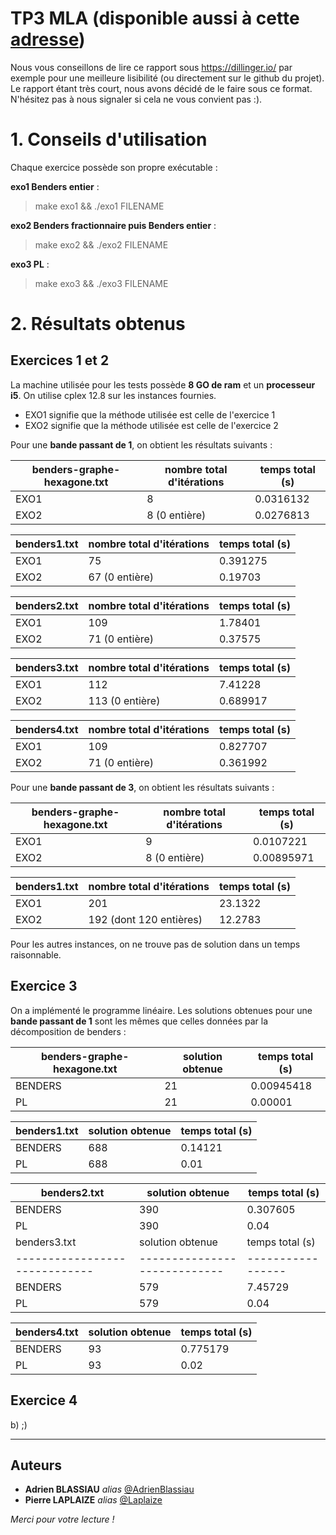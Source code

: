 # TP3 MLA (disponible aussi à cette [adresse](https://github.com/AdrienBlassiau/PROJET_MLA/tree/master/tp3))

Nous vous conseillons de  lire ce rapport sous https://dillinger.io/ par exemple pour une meilleure lisibilité (ou directement sur le github du projet). Le rapport étant très court, nous avons décidé de le faire sous ce format. N'hésitez pas à nous signaler si cela ne vous convient pas :).

# 1. Conseils d'utilisation

Chaque exercice possède son propre exécutable : 

**exo1 Benders entier** : 
> make exo1 && ./exo1 FILENAME

**exo2 Benders fractionnaire puis Benders entier** : 
> make exo2 && ./exo2 FILENAME

**exo3 PL** : 
> make exo3 && ./exo3 FILENAME

# 2. Résultats obtenus

## Exercices 1 et 2

La machine utilisée pour les tests possède **8 GO de ram** et un **processeur i5**. On utilise cplex 12.8 sur les instances fournies.

* EXO1 signifie que la méthode utilisée est celle de l'exercice 1
* EXO2 signifie que la méthode utilisée est celle de l'exercice 2

Pour une **bande passant de 1**, on obtient les résultats suivants : 

| benders-graphe-hexagone.txt | nombre total d'itérations  | temps total (s) |
|-----------------------------|----------------------------|-----------------|
| EXO1                        | 8                          | 0.0316132       |
| EXO2                        | 8 (0 entière)              | 0.0276813       |

| benders1.txt                | nombre total d'itérations  | temps total (s) |
|-----------------------------|----------------------------|-----------------|
| EXO1                        | 75                         | 0.391275        |
| EXO2                        | 67 (0 entière)             | 0.19703         |      

| benders2.txt                | nombre total d'itérations  | temps total (s) |
|-----------------------------|----------------------------|-----------------|
| EXO1                        | 109                        | 1.78401         |
| EXO2                        | 71 (0 entière)             | 0.37575         |      

| benders3.txt                | nombre total d'itérations  | temps total (s) |
|-----------------------------|----------------------------|-----------------|
| EXO1                        | 112                        | 7.41228         |
| EXO2                        | 113 (0 entière)            | 0.689917        |       

| benders4.txt                | nombre total d'itérations  | temps total (s) |
|-----------------------------|----------------------------|-----------------|
| EXO1                        | 109                        | 0.827707        |
| EXO2                        | 71 (0 entière)             | 0.361992        |      

Pour une **bande passant de 3**, on obtient les résultats suivants : 

| benders-graphe-hexagone.txt | nombre total d'itérations | temps total (s)  |
|-----------------------------|---------------------------|------------------|
| EXO1                        | 9                         | 0.0107221        |
| EXO2                        | 8 (0 entière)             | 0.00895971       |

| benders1.txt                | nombre total d'itérations | temps total (s)  |
|-----------------------------|---------------------------|------------------|
| EXO1                        | 201                       | 23.1322          |
| EXO2                        | 192 (dont 120 entières)   | 12.2783          |

Pour les autres instances, on ne trouve pas de solution dans un temps raisonnable.

## Exercice 3

On a implémenté le programme linéaire. Les solutions obtenues pour une **bande passant de 1** sont les mêmes que celles données par la décomposition de benders :

| benders-graphe-hexagone.txt | solution obtenue           | temps total (s) |
|-----------------------------|----------------------------|-----------------|
| BENDERS                     | 21                         | 0.00945418      |
| PL                          | 21                         | 0.00001         |

| benders1.txt                | solution obtenue           | temps total (s) |
|-----------------------------|----------------------------|-----------------|
| BENDERS                     | 688                        | 0.14121         |
| PL                          | 688                        | 0.01            | 

| benders2.txt                | solution obtenue           | temps total (s) |
|-----------------------------|----------------------------|-----------------|
| BENDERS                     | 390                        | 0.307605        |
| PL                          | 390                        | 0.04            |      
| benders3.txt                | solution obtenue           | temps total (s) |
|-----------------------------|----------------------------|-----------------|
| BENDERS                     | 579                        | 7.45729         |
| PL                          | 579                        | 0.04            |       

| benders4.txt                | solution obtenue           | temps total (s) |
|-----------------------------|----------------------------|-----------------|
| BENDERS                     | 93                         | 0.775179        |
| PL                          | 93                         | 0.02            |

## Exercice 4

b) ;)

*******************************************************************************

Auteurs
---------------------

* **Adrien BLASSIAU** _alias_ [@AdrienBlassiau](https://github.com/AdrienBlassiau)
* **Pierre LAPLAIZE** _alias_ [@Laplaize](https://github.com/Laplaize)

*Merci pour votre lecture !*
